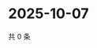 # 2025-10-07

共 0 条

<!-- BEGIN ZHIHUVIDEO -->
<!-- 最后更新时间 Tue Oct 07 2025 17:12:25 GMT+0800 (China Standard Time) -->

<!-- END ZHIHUVIDEO -->
